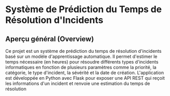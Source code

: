 # Système de Prédiction du Temps de Résolution d'Incidents

## Aperçu général (Overview)
Ce projet est un système de prédiction du temps de résolution d'incidents basé sur un modèle d'apprentissage automatique. Il permet d'estimer le temps nécessaire (en heures) pour résoudre différents types d'incidents informatiques en fonction de plusieurs paramètres comme la priorité, la catégorie, le type d'incident, la sévérité et la date de création.
L'application est développée en Python avec Flask pour exposer une API REST qui reçoit les informations d'un incident et renvoie une estimation du temps de résolution

